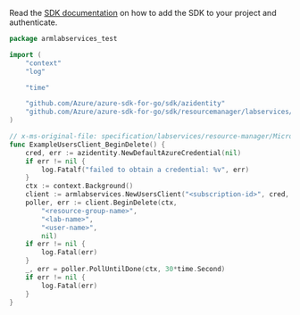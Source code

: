 Read the [SDK documentation](https://github.com/Azure/azure-sdk-for-go/blob/sdk%2Fresourcemanager%2Flabservices%2Farmlabservices%2Fv0.2.0/sdk/resourcemanager/labservices/armlabservices/README.md) on how to add the SDK to your project and authenticate.

```go
package armlabservices_test

import (
	"context"
	"log"

	"time"

	"github.com/Azure/azure-sdk-for-go/sdk/azidentity"
	"github.com/Azure/azure-sdk-for-go/sdk/resourcemanager/labservices/armlabservices"
)

// x-ms-original-file: specification/labservices/resource-manager/Microsoft.LabServices/preview/2021-11-15-preview/examples/Users/deleteUser.json
func ExampleUsersClient_BeginDelete() {
	cred, err := azidentity.NewDefaultAzureCredential(nil)
	if err != nil {
		log.Fatalf("failed to obtain a credential: %v", err)
	}
	ctx := context.Background()
	client := armlabservices.NewUsersClient("<subscription-id>", cred, nil)
	poller, err := client.BeginDelete(ctx,
		"<resource-group-name>",
		"<lab-name>",
		"<user-name>",
		nil)
	if err != nil {
		log.Fatal(err)
	}
	_, err = poller.PollUntilDone(ctx, 30*time.Second)
	if err != nil {
		log.Fatal(err)
	}
}
```
